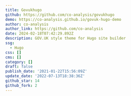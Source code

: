 ```yaml
---
title: Govukhugo
github: https://github.com/co-analysis/govukhugo
demo: https://co-analysis.github.io/govuk-hugo-demo
author: co-analysis
author_link: https://github.com/co-analysis
date: 2024-02-18T07:42:29.892Z
description: GOV.UK style theme for Hugo site builder
ssg:
  - Hugo
css: []
cms: []
category: []
draft: false
publish_date: '2021-01-22T15:56:09Z'
update_date: '2022-07-13T18:38:36Z'
github_star: 14
github_fork: 2
---
```

